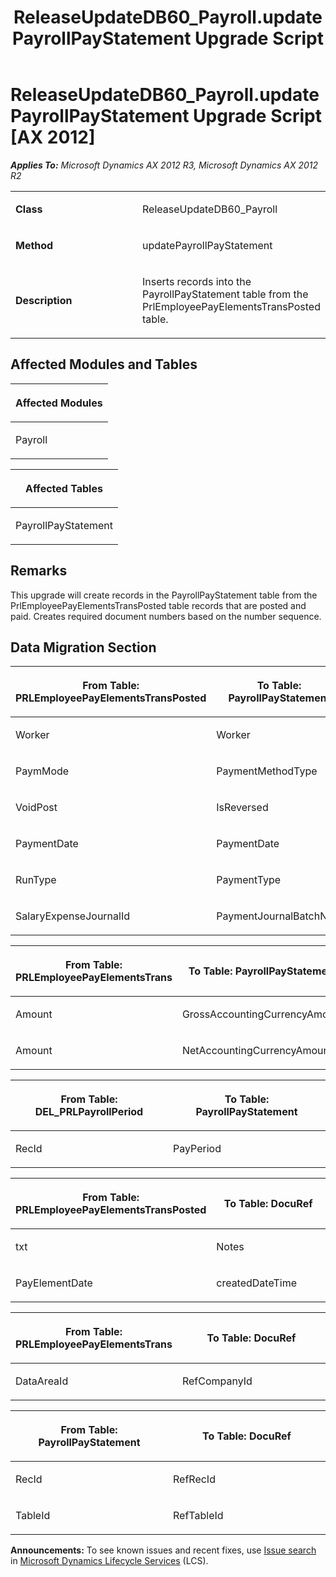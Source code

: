 ﻿---
title: ReleaseUpdateDB60_Payroll.updatePayrollPayStatement Upgrade Script
TOCTitle: ReleaseUpdateDB60_Payroll.updatePayrollPayStatement Upgrade Script
ms:assetid: deba8134-1024-fe9e-8aee-72f0a54689a8
ms:mtpsurl: https://msdn.microsoft.com/en-us/library/JJ737263(v=AX.60)
ms:contentKeyID: 49711705
ms.date: 05/18/2015
mtps_version: v=AX.60
---

# ReleaseUpdateDB60\_Payroll.updatePayrollPayStatement Upgrade Script [AX 2012]


_**Applies To:** Microsoft Dynamics AX 2012 R3, Microsoft Dynamics AX 2012 R2_

<table>
<colgroup>
<col style="width: 50%" />
<col style="width: 50%" />
</colgroup>
<tbody>
<tr class="odd">
<td><p><strong>Class</strong></p></td>
<td><p>ReleaseUpdateDB60_Payroll</p></td>
</tr>
<tr class="even">
<td><p><strong>Method</strong></p></td>
<td><p>updatePayrollPayStatement</p></td>
</tr>
<tr class="odd">
<td><p><strong>Description</strong></p></td>
<td><p>Inserts records into the PayrollPayStatement table from the PrlEmployeePayElementsTransPosted table.</p></td>
</tr>
</tbody>
</table>


## Affected Modules and Tables

<table>
<colgroup>
<col style="width: 100%" />
</colgroup>
<thead>
<tr class="header">
<th><p>Affected Modules</p></th>
</tr>
</thead>
<tbody>
<tr class="odd">
<td><p>Payroll</p></td>
</tr>
</tbody>
</table>


<table>
<colgroup>
<col style="width: 100%" />
</colgroup>
<thead>
<tr class="header">
<th><p>Affected Tables</p></th>
</tr>
</thead>
<tbody>
<tr class="odd">
<td><p>PayrollPayStatement</p></td>
</tr>
</tbody>
</table>


## Remarks

This upgrade will create records in the PayrollPayStatement table from the PrlEmployeePayElementsTransPosted table records that are posted and paid. Creates required document numbers based on the number sequence.

## Data Migration Section

<table>
<colgroup>
<col style="width: 50%" />
<col style="width: 50%" />
</colgroup>
<thead>
<tr class="header">
<th><p>From Table: PRLEmployeePayElementsTransPosted</p></th>
<th><p>To Table: PayrollPayStatement</p></th>
</tr>
</thead>
<tbody>
<tr class="odd">
<td><p>Worker</p></td>
<td><p>Worker</p></td>
</tr>
<tr class="even">
<td><p>PaymMode</p></td>
<td><p>PaymentMethodType</p></td>
</tr>
<tr class="odd">
<td><p>VoidPost</p></td>
<td><p>IsReversed</p></td>
</tr>
<tr class="even">
<td><p>PaymentDate</p></td>
<td><p>PaymentDate</p></td>
</tr>
<tr class="odd">
<td><p>RunType</p></td>
<td><p>PaymentType</p></td>
</tr>
<tr class="even">
<td><p>SalaryExpenseJournalId</p></td>
<td><p>PaymentJournalBatchNum</p></td>
</tr>
</tbody>
</table>


<table>
<colgroup>
<col style="width: 50%" />
<col style="width: 50%" />
</colgroup>
<thead>
<tr class="header">
<th><p>From Table: PRLEmployeePayElementsTrans</p></th>
<th><p>To Table: PayrollPayStatement</p></th>
</tr>
</thead>
<tbody>
<tr class="odd">
<td><p>Amount</p></td>
<td><p>GrossAccountingCurrencyAmount</p></td>
</tr>
<tr class="even">
<td><p>Amount</p></td>
<td><p>NetAccountingCurrencyAmount</p></td>
</tr>
</tbody>
</table>


<table>
<colgroup>
<col style="width: 50%" />
<col style="width: 50%" />
</colgroup>
<thead>
<tr class="header">
<th><p>From Table: DEL_PRLPayrollPeriod</p></th>
<th><p>To Table: PayrollPayStatement</p></th>
</tr>
</thead>
<tbody>
<tr class="odd">
<td><p>RecId</p></td>
<td><p>PayPeriod</p></td>
</tr>
</tbody>
</table>


<table>
<colgroup>
<col style="width: 50%" />
<col style="width: 50%" />
</colgroup>
<thead>
<tr class="header">
<th><p>From Table: PRLEmployeePayElementsTransPosted</p></th>
<th><p>To Table: DocuRef</p></th>
</tr>
</thead>
<tbody>
<tr class="odd">
<td><p>txt</p></td>
<td><p>Notes</p></td>
</tr>
<tr class="even">
<td><p>PayElementDate</p></td>
<td><p>createdDateTime</p></td>
</tr>
</tbody>
</table>


<table>
<colgroup>
<col style="width: 50%" />
<col style="width: 50%" />
</colgroup>
<thead>
<tr class="header">
<th><p>From Table: PRLEmployeePayElementsTrans</p></th>
<th><p>To Table: DocuRef</p></th>
</tr>
</thead>
<tbody>
<tr class="odd">
<td><p>DataAreaId</p></td>
<td><p>RefCompanyId</p></td>
</tr>
</tbody>
</table>


<table>
<colgroup>
<col style="width: 50%" />
<col style="width: 50%" />
</colgroup>
<thead>
<tr class="header">
<th><p>From Table: PayrollPayStatement</p></th>
<th><p>To Table: DocuRef</p></th>
</tr>
</thead>
<tbody>
<tr class="odd">
<td><p>RecId</p></td>
<td><p>RefRecId</p></td>
</tr>
<tr class="even">
<td><p>TableId</p></td>
<td><p>RefTableId</p></td>
</tr>
</tbody>
</table>

  
**Announcements:** To see known issues and recent fixes, use [Issue search](http://go.microsoft.com/fwlink/?linkid=389258) in [Microsoft Dynamics Lifecycle Services](http://go.microsoft.com/fwlink/?linkid=306505) (LCS).

